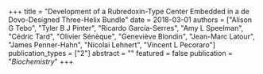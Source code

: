 +++
title = "Development of a Rubredoxin-Type Center Embedded in a de Dovo-Designed Three-Helix Bundle"
date = 2018-03-01
authors = ["Alison G Tebo", "Tyler B J Pinter", "Ricardo Garcı́a-Serres", "Amy L Speelman", "Cédric Tard", "Olivier Sénèque", "Geneviève Blondin", "Jean-Marc Latour", "James Penner-Hahn", "Nicolai Lehnert", "Vincent L Pecoraro"]
publication_types = ["2"]
abstract = ""
featured = false
publication = "*Biochemistry*"
+++

